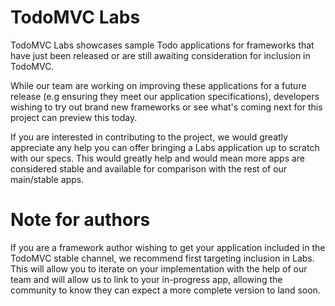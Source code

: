 # TodoMVC Labs

TodoMVC Labs showcases sample Todo applications for frameworks that have just been released or are still awaiting consideration for inclusion in TodoMVC.

While our team are working on improving these applications for a future release  (e.g ensuring they meet our application specifications), developers wishing to try out brand new frameworks or see what's coming next for this project can preview this today.

If you are interested in contributing to the project, we would greatly appreciate any help you can offer bringing a Labs application up to scratch with our specs. This would greatly help and would mean more apps are considered stable and available for comparison with the rest of our main/stable apps.

# Note for authors

If you are a framework author wishing to get your application included in the TodoMVC stable channel, we recommend first targeting inclusion in Labs. This will allow you to iterate on your implementation with the help of our team and will allow us to link to your in-progress app, allowing the community to know they can expect a more complete version to land soon.